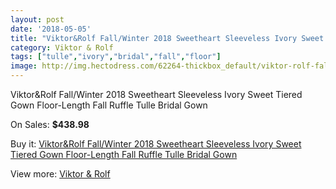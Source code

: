 ```yaml
---
layout: post
date: '2018-05-05'
title: "Viktor&Rolf Fall/Winter 2018 Sweetheart Sleeveless Ivory Sweet Tiered Gown Floor-Length Fall Ruffle Tulle Bridal Gown"
category: Viktor & Rolf
tags: ["tulle","ivory","bridal","fall","floor"]
image: http://img.hectodress.com/62264-thickbox_default/viktor-rolf-fall-winter-2018-sweetheart-sleeveless-ivory-sweet-tiered-gown-floor-length-fall-ruffle-tulle-bridal-gown.jpg
---
```

Viktor&Rolf Fall/Winter 2018 Sweetheart Sleeveless Ivory Sweet Tiered Gown Floor-Length Fall Ruffle Tulle Bridal Gown

On Sales: **$438.98**
<a href="https://www.hectodress.com/viktor-rolf/20076-viktor-rolf-fall-winter-2018-sweetheart-sleeveless-ivory-sweet-tiered-gown-floor-length-fall-ruffle-tulle-bridal-gown.html"><amp-img layout="responsive" width="600" height="600" src="//img.hectodress.com/62264-thickbox_default/viktor-rolf-fall-winter-2018-sweetheart-sleeveless-ivory-sweet-tiered-gown-floor-length-fall-ruffle-tulle-bridal-gown.jpg" alt="Viktor&Rolf Fall/Winter 2018 Sweetheart Sleeveless Ivory Sweet Tiered Gown Floor-Length Fall Ruffle Tulle Bridal Gown 0" /></a>
<a href="https://www.hectodress.com/viktor-rolf/20076-viktor-rolf-fall-winter-2018-sweetheart-sleeveless-ivory-sweet-tiered-gown-floor-length-fall-ruffle-tulle-bridal-gown.html"><amp-img layout="responsive" width="600" height="600" src="//img.hectodress.com/62266-thickbox_default/viktor-rolf-fall-winter-2018-sweetheart-sleeveless-ivory-sweet-tiered-gown-floor-length-fall-ruffle-tulle-bridal-gown.jpg" alt="Viktor&Rolf Fall/Winter 2018 Sweetheart Sleeveless Ivory Sweet Tiered Gown Floor-Length Fall Ruffle Tulle Bridal Gown 1" /></a>
<a href="https://www.hectodress.com/viktor-rolf/20076-viktor-rolf-fall-winter-2018-sweetheart-sleeveless-ivory-sweet-tiered-gown-floor-length-fall-ruffle-tulle-bridal-gown.html"><amp-img layout="responsive" width="600" height="600" src="//img.hectodress.com/62265-thickbox_default/viktor-rolf-fall-winter-2018-sweetheart-sleeveless-ivory-sweet-tiered-gown-floor-length-fall-ruffle-tulle-bridal-gown.jpg" alt="Viktor&Rolf Fall/Winter 2018 Sweetheart Sleeveless Ivory Sweet Tiered Gown Floor-Length Fall Ruffle Tulle Bridal Gown 2" /></a>

Buy it: [Viktor&Rolf Fall/Winter 2018 Sweetheart Sleeveless Ivory Sweet Tiered Gown Floor-Length Fall Ruffle Tulle Bridal Gown](https://www.hectodress.com/viktor-rolf/20076-viktor-rolf-fall-winter-2018-sweetheart-sleeveless-ivory-sweet-tiered-gown-floor-length-fall-ruffle-tulle-bridal-gown.html "Viktor&Rolf Fall/Winter 2018 Sweetheart Sleeveless Ivory Sweet Tiered Gown Floor-Length Fall Ruffle Tulle Bridal Gown")

View more: [Viktor & Rolf](https://www.hectodress.com/333-viktor-rolf "Viktor & Rolf")